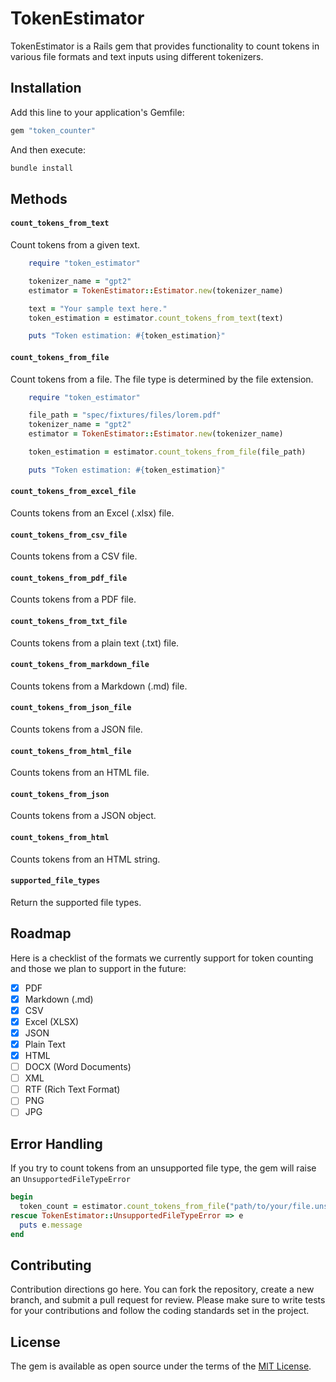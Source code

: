 # TokenEstimator
TokenEstimator is a Rails gem that provides functionality to count tokens in various file formats and text inputs using different tokenizers.

## Installation
Add this line to your application's Gemfile:

```ruby
gem "token_counter"
```

And then execute:
```bash
bundle install
```

## Methods

#### `count_tokens_from_text`
Count tokens from a given text.

```rb
    require "token_estimator"

    tokenizer_name = "gpt2"
    estimator = TokenEstimator::Estimator.new(tokenizer_name)

    text = "Your sample text here."
    token_estimation = estimator.count_tokens_from_text(text)

    puts "Token estimation: #{token_estimation}"
```

#### `count_tokens_from_file`
Count tokens from a file. The file type is determined by the file extension.

```rb
    require "token_estimator"

    file_path = "spec/fixtures/files/lorem.pdf"
    tokenizer_name = "gpt2"
    estimator = TokenEstimator::Estimator.new(tokenizer_name)

    token_estimation = estimator.count_tokens_from_file(file_path)

    puts "Token estimation: #{token_estimation}"
```

#### `count_tokens_from_excel_file`
Counts tokens from an Excel (.xlsx) file.

#### `count_tokens_from_csv_file`
Counts tokens from a CSV file.

#### `count_tokens_from_pdf_file`
Counts tokens from a PDF file.

#### `count_tokens_from_txt_file`
Counts tokens from a plain text (.txt) file.

#### `count_tokens_from_markdown_file`
Counts tokens from a Markdown (.md) file.

#### `count_tokens_from_json_file`
Counts tokens from a JSON file.

#### `count_tokens_from_html_file`
Counts tokens from an HTML file.

#### `count_tokens_from_json`
Counts tokens from a JSON object.

#### `count_tokens_from_html`
Counts tokens from an HTML string.

#### `supported_file_types`
Return the supported file types.

## Roadmap
Here is a checklist of the formats we currently support for token counting and those we plan to support in the future:

- [x] PDF
- [x] Markdown (.md)
- [x] CSV
- [x] Excel (XLSX)
- [x] JSON
- [x] Plain Text
- [x] HTML
- [ ] DOCX (Word Documents)
- [ ] XML
- [ ] RTF (Rich Text Format)
- [ ] PNG
- [ ] JPG

## Error Handling
If you try to count tokens from an unsupported file type, the gem will raise an `UnsupportedFileTypeError`

```rb
begin
  token_count = estimator.count_tokens_from_file("path/to/your/file.unsupported")
rescue TokenEstimator::UnsupportedFileTypeError => e
  puts e.message
end
```

## Contributing
Contribution directions go here. You can fork the repository, create a new branch, and submit a pull request for review. Please make sure to write tests for your contributions and follow the coding standards set in the project.

## License
The gem is available as open source under the terms of the [MIT License](https://opensource.org/licenses/MIT).
